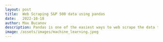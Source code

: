 ```yaml
---
layout: post
title:  Web Scraping S&P 500 data using pandas
date:   2022-10-18
author: Max Bucanov
description: Pandas is one of the easiest ways to web scrape the data that you are interested in from a website and then use that data to perform Explaratory Analysis.
image: /assets/images/machine_learning.jpeg
---
```


